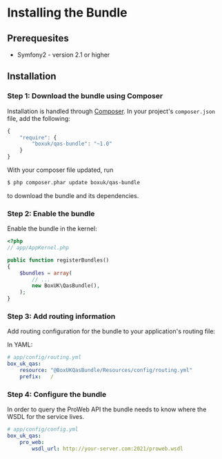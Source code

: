 Installing the Bundle
=====================

Prerequesites
-------------

* Symfony2 - version 2.1 or higher

Installation
------------

### Step 1: Download the bundle using Composer
Installation is handled through [Composer](http://getcomposer.org). In your project's `composer.json` file, add the following:

```js
{
    "require": {
        "boxuk/qas-bundle": "~1.0"
    }
}
```

With your composer file updated, run

``` bash
$ php composer.phar update boxuk/qas-bundle
```

to download the bundle and its dependencies.

### Step 2: Enable the bundle

Enable the bundle in the kernel:

``` php
<?php
// app/AppKernel.php

public function registerBundles()
{
    $bundles = array(
        // ...
        new BoxUK\QasBundle(),
    );
}
```

### Step 3: Add routing information

Add routing configuration for the bundle to your application's routing file:

In YAML:

``` yaml
# app/config/routing.yml
box_uk_qas:
    resource: "@BoxUKQasBundle/Resources/config/routing.yml"
    prefix:   /
```

### Step 4: Configure the bundle

In order to query the ProWeb API the bundle needs to know where the WSDL for the service lives.

``` yaml
# app/config/config.yml
box_uk_qas:
    pro_web:
        wsdl_url: http://your-server.com:2021/proweb.wsdl
```